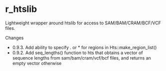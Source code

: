 # r_htslib
Lightweight wrapper around htslib for access to SAM/BAM/CRAM/BCF/VCF files.

Changes

 - 0.9.3. Add ability to specify . or * for regions in Hts::make_region_list()
 - 0.9.2. Add seq_lengths() function to hts that obtains a vector of sequence lengths from sam/bam/cram/vcf/bcf files, and returns an empty vector otherwise
